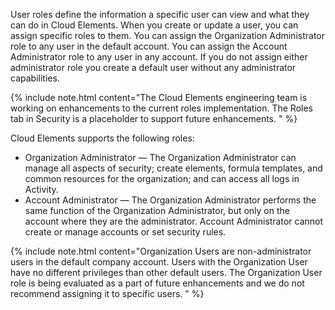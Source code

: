 User roles define the information a specific user can view and what they can do in Cloud Elements. When you create or update a user, you can assign specific roles to them. You can assign the Organization Administrator role to any user in the default account. You can assign the Account Administrator role to any user in any account. If you do not assign either administrator role you create a default user without any administrator capabilities.

{% include note.html content="The Cloud Elements engineering team is working on enhancements to the current roles implementation. The Roles tab in Security is a placeholder to support future enhancements.  " %}

Cloud Elements supports the following roles:

* Organization Administrator &mdash; The Organization Administrator can manage all aspects of security; create elements, formula templates, and common resources for the organization;  and can access all logs in Activity.
* Account Administrator &mdash; The Organization Administrator performs the same function of the Organization Administrator, but only on the account where they are the administrator. Account Administrator cannot create or manage accounts or set security rules.

{% include note.html content="Organization Users are non-administrator users in the default company account. Users with the Organization User have no different privileges than other default users. The Organization User role is being evaluated as a part of future enhancements and we do not recommend assigning it to specific users.  " %}

